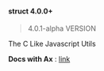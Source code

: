 #### struct 4.0.0+

> 4.0.1-alpha VERSION

The C Like Javascript Utils

**Docs with Ax** : [link](https://demoncloud.github.io/Ax/)
